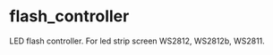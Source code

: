 flash_controller
================

LED flash controller. For led strip screen WS2812, WS2812b, WS2811.
